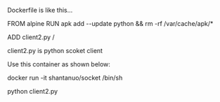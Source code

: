Dockerfile is like this...

FROM alpine
RUN apk add --update python && rm -rf /var/cache/apk/*

ADD client2.py /

client2.py is python scoket client 

Use this container as shown below:

docker run -it shantanuo/socket /bin/sh

python client2.py

